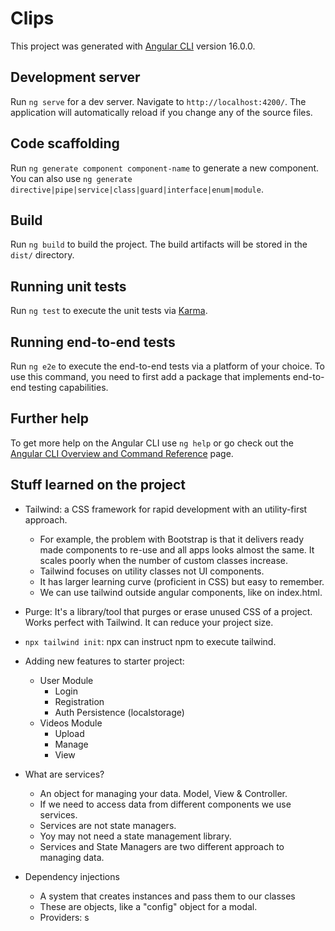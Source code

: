 # Clips

This project was generated with [Angular CLI](https://github.com/angular/angular-cli) version 16.0.0.

## Development server

Run `ng serve` for a dev server. Navigate to `http://localhost:4200/`. The application will automatically reload if you change any of the source files.

## Code scaffolding

Run `ng generate component component-name` to generate a new component. You can also use `ng generate directive|pipe|service|class|guard|interface|enum|module`.

## Build

Run `ng build` to build the project. The build artifacts will be stored in the `dist/` directory.

## Running unit tests

Run `ng test` to execute the unit tests via [Karma](https://karma-runner.github.io).

## Running end-to-end tests

Run `ng e2e` to execute the end-to-end tests via a platform of your choice. To use this command, you need to first add a package that implements end-to-end testing capabilities.

## Further help

To get more help on the Angular CLI use `ng help` or go check out the [Angular CLI Overview and Command Reference](https://angular.io/cli) page.

## Stuff learned on the project

- Tailwind: a CSS framework for rapid development with an utility-first approach.
    - For example, the problem with Bootstrap is that it delivers ready made components to re-use and all apps looks almost the same. It scales poorly when the number of custom classes increase. 
    - Tailwind focuses on utility classes not UI components. 
    - It has larger learning curve (proficient in CSS) but easy to remember.
    - We can use tailwind outside angular components, like on index.html.
     
- Purge: It's a library/tool that purges or erase unused CSS of a project. Works perfect with Tailwind. It can reduce your project size. 

- `npx tailwind init`: npx can instruct npm to execute tailwind.

- Adding new features to starter project: 
    - User Module
        - Login
        - Registration
        - Auth Persistence (localstorage)
    - Videos Module
        - Upload
        - Manage
        - View

- What are services?
    - An object for managing your data. Model, View & Controller.
    - If we need to access data from different components we use services.
    - Services are not state managers.
    - Yoy may not need a state management library.
    - Services and State Managers are two different approach to managing data.
- Dependency injections
    - A system that creates instances and pass them to our classes
    - These are objects, like a "config" object for a modal.
    - Providers: s

